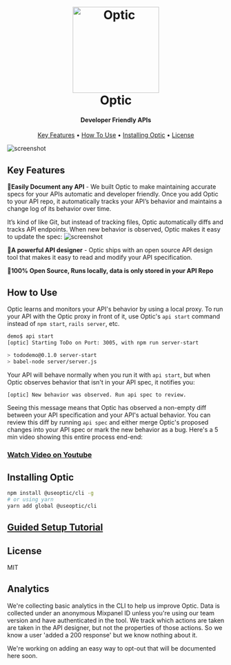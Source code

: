 
<h1 align="center">
  <br>
  <a href="https://useoptic.com"><img src="https://raw.githubusercontent.com/opticdev/optic/develop/optic-png.png" alt="Optic" width="200"></a>
  <br>
  Optic
  <br>
</h1>

<h4 align="center">Developer Friendly APIs</h4>

<p align="center">

</p>

<p align="center">
  <a href="#key-features">Key Features</a> •
  <a href="#how-to-use">How To Use</a> •
  <a href="#installing-optic">Installing Optic</a> •
  <a href="#license">License</a>
</p>

![screenshot](https://raw.githubusercontent.com/opticdev/optic/develop/webapp/public/netlify.png)

## Key Features
📝**Easily Document any API** - We built Optic to make maintaining accurate specs for your APIs automatic and developer friendly. Once you add Optic to your API repo, it automatically tracks your API’s behavior and maintains a change log of its behavior over time.

It’s kind of like Git, but instead of tracking files, Optic automatically diffs and tracks API endpoints. When new behavior is observed, Optic makes it easy to update the spec: 
![screenshot](https://raw.githubusercontent.com/opticdev/optic/develop/webapp/public/changes.png)

🎨**A powerful API designer** - Optic ships with an open source API design tool that makes it easy to read and modify your API specification. 

👋**100% Open Source, Runs locally, data is only stored in your API Repo**

## How to Use
Optic learns and monitors your API's behavior by using a local proxy. To run your API with the Optic proxy in front of it, use Optic's `api start` command instead of `npm start`, `rails server`, etc. 

```bash
demo$ api start
[optic] Starting ToDo on Port: 3005, with npm run server-start

> tododemo@0.1.0 server-start 
> babel-node server/server.js
```
Your API will behave normally when you run it with `api start`, but when Optic observes behavior that isn't in your API spec, it notifies you:
```bash
[optic] New behavior was observed. Run api spec to review.
```
Seeing this message means that Optic has observed a non-empty diff between your API specification and your API's actual behavior. You can review this diff by running `api spec` and either merge Optic's proposed changes into your API spec or mark the new behavior as a bug. Here's a 5 min video showing this entire process end-end:
### [Watch Video on Youtube](https://www.youtube-nocookie.com/embed/WjC4Fqyyi5E)

## Installing Optic
```bash
npm install @useoptic/cli -g
# or using yarn
yarn add global @useoptic/cli
```
## [Guided Setup Tutorial](https://dashboard.useoptic.com)

## License 
MIT

## Analytics 
We're collecting basic analytics in the CLI to help us improve Optic. Data is collected under an anonymous Mixpanel ID unless you're using our team version and have authenticated in the tool. We track which actions are taken are taken in the API designer, but not the properties of those actions. So we know a user 'added a 200 response' but we know nothing about it.

We're working on adding an easy way to opt-out that will be documented here soon. 
